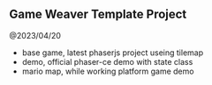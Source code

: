 Game Weaver Template Project
-------------------------------

@2023/04/20

- base game, latest phaserjs project useing tilemap
- demo, official phaser-ce demo with state class
- mario map, while working platform game demo

